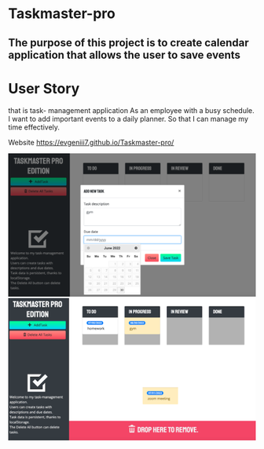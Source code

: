 # Taskmaster-pro

## The purpose of this project is to create calendar application that allows the user to save events

# User Story
that is task- management application
As an employee with a busy schedule. 
I want to add important events to a daily planner. 
So that I can manage my time effectively.

Website
https://evgeniii7.github.io/Taskmaster-pro/

<img src="https://github.com/EvgeniiI7/Taskmaster-pro/blob/main/assets/images/scr1.png?raw=true" width="600"/>
<img src="https://github.com/EvgeniiI7/Taskmaster-pro/blob/main/assets/images/scr2.png?raw=true" width="600"/>

